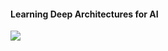 #### Learning Deep Architectures for AI

<img src="https://render.githubusercontent.com/render/math?math=">
